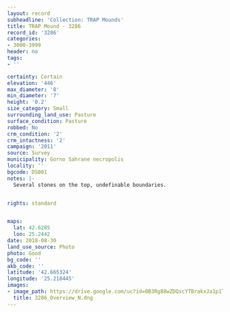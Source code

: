 ```yaml
---
layout: record
subheadline: 'Collection: TRAP Mounds'
title: TRAP Mound - 3286
record_id: '3286'
categories:
- 3000-3999
header: no
tags:
- ''

certainty: Certain
elevation: '446'
max_diameter: '8'
min_diameter: '7'
height: '0.2'
size_category: Small
surrounding_land_use: Pasture
surface_condition: Pasture
robbed: No
crm_condition: '2'
crm_intactness: '2'
campaign: '2011'
source: Survey
municipality: Gorno Sahrane necropolis
locality: ''
bgcode: DS001
notes: |-
  Several stones on the top, undefinable boundaries.


rights: standard


maps:
  lat: 42.6285
  lon: 25.2442
date: 2018-08-30
land_use_source: Photo
photo: Good
bg_code: ''
akb_code: ''
latitude: '42.665324'
longitude: '25.218445'
images:
- image_path: https://drive.google.com/uc?id=0B3Rg88wZDQscYTBrakxJa1p1TGc
  title: 3286_Overview_N.dng
---
```

